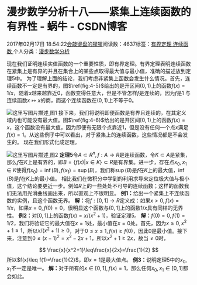 
# 漫步数学分析十八——紧集上连续函数的有界性 - 蜗牛 - CSDN博客


2017年02月17日 18:54:22[会敲键盘的猩猩](https://me.csdn.net/u010182633)阅读数：4637标签：[有界定理																](https://so.csdn.net/so/search/s.do?q=有界定理&t=blog)[连续函数																](https://so.csdn.net/so/search/s.do?q=连续函数&t=blog)[
							](https://so.csdn.net/so/search/s.do?q=有界定理&t=blog)个人分类：[漫步数学分析																](https://blog.csdn.net/u010182633/article/category/6571925)


现在我们证明连续实值函数的一个重要性质，即有界定理。有界定理表明连续函数在紧集上是有界的并且在集合上的某些点取得最大值与最小值，准确的描述放到定理5中。
为了理解上面的结论，我们考虑非紧集上函数会发生什么情况。首先，连续函数不一定是有界的，图$\ref{fig:4-5}$给出的是开区间$(0,1)$上的函数$f(x)=1/x$，随着$x$越来越靠近0，函数变得任意大，但是不管怎样$f$是连续的，因为$f$是1 与连续函数$x\mapsto x$的商，而这个连续函数在$(0,1)$上不等于0。

![这里写图片描述](https://img-blog.csdn.net/20170217185237996?watermark/2/text/aHR0cDovL2Jsb2cuY3Nkbi5uZXQvdTAxMDE4MjYzMw==/font/5a6L5L2T/fontsize/400/fill/I0JBQkFCMA==/dissolve/70/gravity/SouthEast)[ ](https://img-blog.csdn.net/20170217185237996?watermark/2/text/aHR0cDovL2Jsb2cuY3Nkbi5uZXQvdTAxMDE4MjYzMw==/font/5a6L5L2T/fontsize/400/fill/I0JBQkFCMA==/dissolve/70/gravity/SouthEast)
图1
接下来，我们将说明即便函数是有界且连续的，在其定义域内也可能没有最大值。图$\ref{fig:4-6}$给出的是开区间$[0,1)$上的函数$f(x)=x$，这个函数没有最大值，因为即便有无限个点靠近1，但是没有任何一个点$x$满足$f(x)=1$。从这些例子中可以看出，对于紧集上的连续函数，这些情况都是不会发生的。
现在我们形式化成定理。

![这里写图片描述](https://img-blog.csdn.net/20170217185321044?watermark/2/text/aHR0cDovL2Jsb2cuY3Nkbi5uZXQvdTAxMDE4MjYzMw==/font/5a6L5L2T/fontsize/400/fill/I0JBQkFCMA==/dissolve/70/gravity/SouthEast)[ ](https://img-blog.csdn.net/20170217185321044?watermark/2/text/aHR0cDovL2Jsb2cuY3Nkbi5uZXQvdTAxMDE4MjYzMw==/font/5a6L5L2T/fontsize/400/fill/I0JBQkFCMA==/dissolve/70/gravity/SouthEast)
图2
$\textbf{定理5}$令$A\subset R^n,f:A\to R$是连续函数，令$K\subset A$是紧集，那么$f$在$K$上是有界的，即$B=\{f(x)|x\in K\}\subset R$是有界集。进一步，存在点$x_0,x_1\in K$使得$f(x_0)=\inf(B),f(x_1)=\sup(B)$，我们称$\sup(B)$是$f$在$K$上的最大值，$\inf(B)$是$f$在$K$上的最小值。
相比我们在微积分中学到的利用求导来定位极大值与极小值，这个结论要更近一步。例如$R$上的一些处处不可导的连续函数；这样的函数我们无法用光滑曲线画出来，所以直观上不很明显。
$\textbf{例1：}$给出一个紧集上不连续函数的实例，且这个函数无界。
$\textbf{解：}$将$f:[0,1]\to R$定义成：如果$x>0,f(x)=1/x$，如果$x=0,f(0)=0$，很明显这个函数与$(0,1]$上的函数$1/x$具有同样的无界性。
$\textbf{例2：}$对$[0,1]$上的函数$f(x)=x/(x^2+1)$，验证定理5。
$\textbf{解：}$$f(0)=0,f(1)=1/2$，我们将验证它的最大值在$x=1$处，最小值在$x=0$处。首先，因为$x\geq 0,x^2+1\geq1$，所以$x/(x^2+1)\geq 0$，对于$0\leq x\leq 1,f(x)\geq f(0)$，因此0是最小值。接下来，注意到$0\leq(x-1)^2=x^2-2x+1$，所以$x^2+1\geq 2x$，故当$\neq 0$时，

$$
\frac{x}{x^2+1}\leq\frac{x}{2x}=\frac{1}{2}
$$
所以$f(x)\leq f(1)=\frac{1}{2}$，即$x=1$是最大值点。
$\textbf{例3：}$说明定理5中的$x_0,x_1$不一定是唯一。
$\textbf{解：}$对于所有的$x\in[0,1],f(x)=1$，那么任何$x_0,x_1\in[0,1]$都会如此。

[
](https://img-blog.csdn.net/20170217185321044?watermark/2/text/aHR0cDovL2Jsb2cuY3Nkbi5uZXQvdTAxMDE4MjYzMw==/font/5a6L5L2T/fontsize/400/fill/I0JBQkFCMA==/dissolve/70/gravity/SouthEast)
